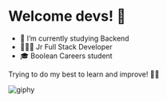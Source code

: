 # Welcome devs! 👋

* 📖 I’m currently studying Backend
* 👨🏻‍💻 Jr Full Stack Developer
* 🎓 Boolean Careers student

Trying to do my best to learn and improve! 💪🏻


![giphy](https://user-images.githubusercontent.com/73042051/123301379-e18ed680-d51b-11eb-8952-decc9259630d.gif)

